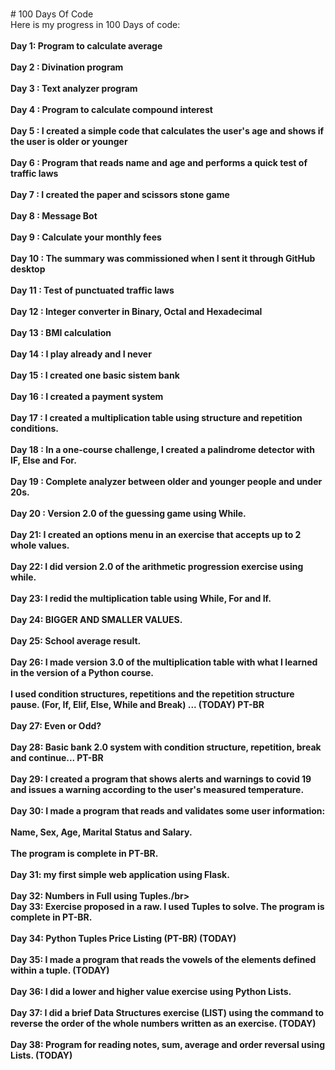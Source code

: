 <br># 100 Days Of Code
<br>Here is my progress in 100 Days of code:</br>
<br><b>Day 1: Program to calculate average</br>
<br>Day 2 : Divination program</br>
<br>Day 3 : Text analyzer program</br>
<br>Day 4 : Program to calculate compound interest</br>
<br>Day 5 : I created a simple code that calculates the user's age and shows if the user is older or younger</br>
<br>Day 6 : Program that reads name and age and performs a quick test of traffic laws</br> 
<br>Day 7 : I created the paper and scissors stone game</br> 
<br>Day 8 : Message Bot</br> 
<br>Day 9 : Calculate your monthly fees</br> 
<br>Day 10 : The summary was commissioned when I sent it through GitHub desktop</br> 
<br>Day 11 : Test of punctuated traffic laws</br> 
<br>Day 12 : Integer converter in Binary, Octal and Hexadecimal </br>
<br> Day 13 : BMI calculation</br>
<br> Day 14 : I play already and I never </br>
<br> Day 15 : I created one basic sistem bank</br>
<br> Day 16 : I created a payment system</br>
<br> Day 17 : I created a multiplication table using structure and repetition conditions.</br>
<br> Day 18 : In a one-course challenge, I created a palindrome detector with IF, Else and For.</br>
<br> Day 19 : Complete analyzer between older and younger people and under 20s.</br>
<br> Day 20 : Version 2.0 of the guessing game using While.</br>
<br> Day 21: I created an options menu in an exercise that accepts up to 2 whole values.</br>
<br> Day 22: I did version 2.0 of the arithmetic progression exercise using while.</br>
<br> Day 23: I redid the multiplication table using While, For and If.</br>
<br> Day 24: BIGGER AND SMALLER VALUES.</br>
<br> Day 25: School average result.</br>
<br> Day 26: I made version 3.0 of the multiplication table with what I learned in the version of a Python course.</br>
<br>I used condition structures, repetitions and the repetition structure pause. (For, If, Elif, Else, While and Break) ... (TODAY) PT-BR</br>
<br> Day 27: Even or Odd?</br>
<br> Day 28: Basic bank 2.0 system with condition structure, repetition, break and continue... PT-BR</br>
<br> Day 29: I created a program that shows alerts and warnings to covid 19 and issues a warning according to the user's measured temperature.</br>
<br> Day 30: I made a program that reads and validates some user information:</br>
<br>Name, Sex, Age, Marital Status and Salary.</br>
<br>The program is complete in PT-BR.</br>
<br> Day 31: my first simple web application using Flask.</br>
<br> Day 32: Numbers in Full using Tuples./br>
<br> Day 33: Exercise proposed in a raw. I used Tuples to solve. The program is complete in PT-BR. </br>
<br> Day 34: Python Tuples Price Listing (PT-BR) (TODAY)</br>
<br> Day 35: I made a program that reads the vowels of the elements defined within a tuple. (TODAY)</br>
<br> Day 36: I did a lower and higher value exercise using Python Lists.</br>
<br> Day 37: I did a brief Data Structures exercise (LIST) using the command to reverse the order of the whole numbers written as an exercise. (TODAY)</br>
<br> Day 38: Program for reading notes, sum, average and order reversal using Lists. (TODAY)</b><br>
